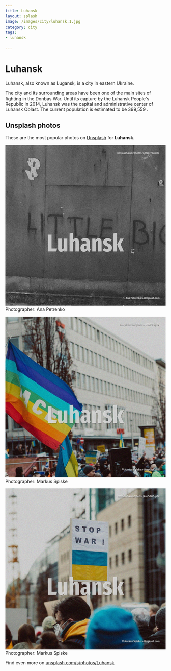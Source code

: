 ```yaml
---
title: Luhansk
layout: splash
image: /images/city/luhansk.1.jpg
category: city
tags:
- luhansk

---
```

# Luhansk

Luhansk, also known as Lugansk, is a city in eastern Ukraine.

The city and its surrounding areas have been one of the main sites of fighting in the Donbas War.
Until its capture by the Luhansk People's Republic in 2014, Luhansk was the capital and 
administrative center of Luhansk Oblast.
The current population is estimated to be 399,559 .

 
## Unsplash photos
These are the most popular photos on [Unsplash](https://unsplash.com) for **Luhansk**.
 
![Luhansk](/images/city/luhansk.1.jpg)
Photographer:  Ana Petrenko
 
![Luhansk](/images/city/luhansk.2.jpg)
Photographer:  Markus Spiske
 
![Luhansk](/images/city/luhansk.3.jpg)
Photographer:  Markus Spiske
 
Find even more on [unsplash.com/s/photos/Luhansk](https://unsplash.com/s/photos/Luhansk)
 
